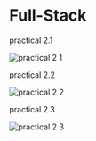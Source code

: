 # Full-Stack
practical 2.1


![practical 2 1](https://github.com/user-attachments/assets/be2d5dcc-e774-4007-a8fa-40fc11a93781)

practical 2.2


![practical  2 2](https://github.com/user-attachments/assets/306fc6d2-7b94-4616-9a9f-095795314173)

practical 2.3


![practical 2 3](https://github.com/user-attachments/assets/ef2da0f4-f5e9-4231-af32-95bf51d069d1)
